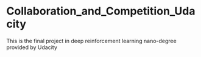 # Collaboration_and_Competition_Udacity
This is the final project in deep reinforcement learning nano-degree provided by Udacity
